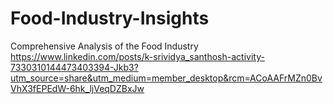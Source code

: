 # Food-Industry-Insights
Comprehensive Analysis of the Food Industry
https://www.linkedin.com/posts/k-srividya_santhosh-activity-7330310144473403394-Jkb3?utm_source=share&utm_medium=member_desktop&rcm=ACoAAFrMZn0BvVhX3fEPEdW-6hk_ljVeqDZBxJw
